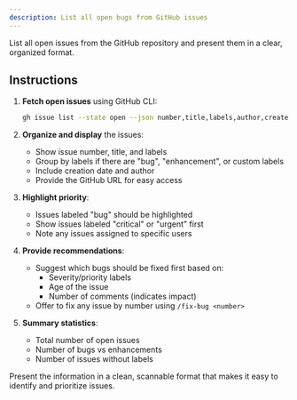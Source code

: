 ```yaml
---
description: List all open bugs from GitHub issues
---
```


List all open issues from the GitHub repository and present them in a clear, organized format.

## Instructions

1. **Fetch open issues** using GitHub CLI:
   ```bash
   gh issue list --state open --json number,title,labels,author,createdAt,url
   ```

2. **Organize and display** the issues:
   - Show issue number, title, and labels
   - Group by labels if there are "bug", "enhancement", or custom labels
   - Include creation date and author
   - Provide the GitHub URL for easy access

3. **Highlight priority**:
   - Issues labeled "bug" should be highlighted
   - Show issues labeled "critical" or "urgent" first
   - Note any issues assigned to specific users

4. **Provide recommendations**:
   - Suggest which bugs should be fixed first based on:
     - Severity/priority labels
     - Age of the issue
     - Number of comments (indicates impact)
   - Offer to fix any issue by number using `/fix-bug <number>`

5. **Summary statistics**:
   - Total number of open issues
   - Number of bugs vs enhancements
   - Number of issues without labels

Present the information in a clean, scannable format that makes it easy to identify and prioritize issues.
